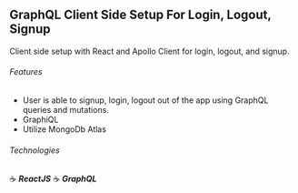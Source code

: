 ## GraphQL Client Side Setup For Login, Logout, Signup

Client side setup with React and Apollo Client for login, logout, and signup.

###### Features

- User is able to signup, login, logout out of the app using GraphQL queries and mutations.
- GraphiQL
- Utilize MongoDb Atlas

###### Technologies

:coffee: **_ReactJS_**
:coffee: **_GraphQL_**
